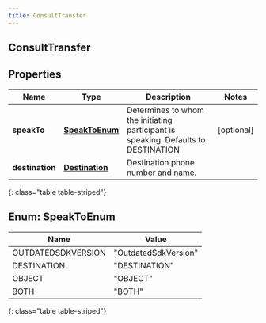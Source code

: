 ```yaml
---
title: ConsultTransfer
---
```

## ConsultTransfer


## Properties

| Name | Type | Description | Notes |
| ------------ | ------------- | ------------- | ------------- |
| **speakTo** | [**SpeakToEnum**](#SpeakToEnum)<!----> | Determines to whom the initiating participant is speaking. Defaults to DESTINATION |  [optional] |
| **destination** | <!----><!---->[**Destination**](Destination.html)<!----> | Destination phone number and name. |  |
{: class="table table-striped"}


<a name="SpeakToEnum"></a>

## Enum: SpeakToEnum

| Name | Value |
| ---- | ----- |
| OUTDATEDSDKVERSION | &quot;OutdatedSdkVersion&quot; | 
| DESTINATION | &quot;DESTINATION&quot; | 
| OBJECT | &quot;OBJECT&quot; | 
| BOTH | &quot;BOTH&quot; | 
{: class="table table-striped"}



